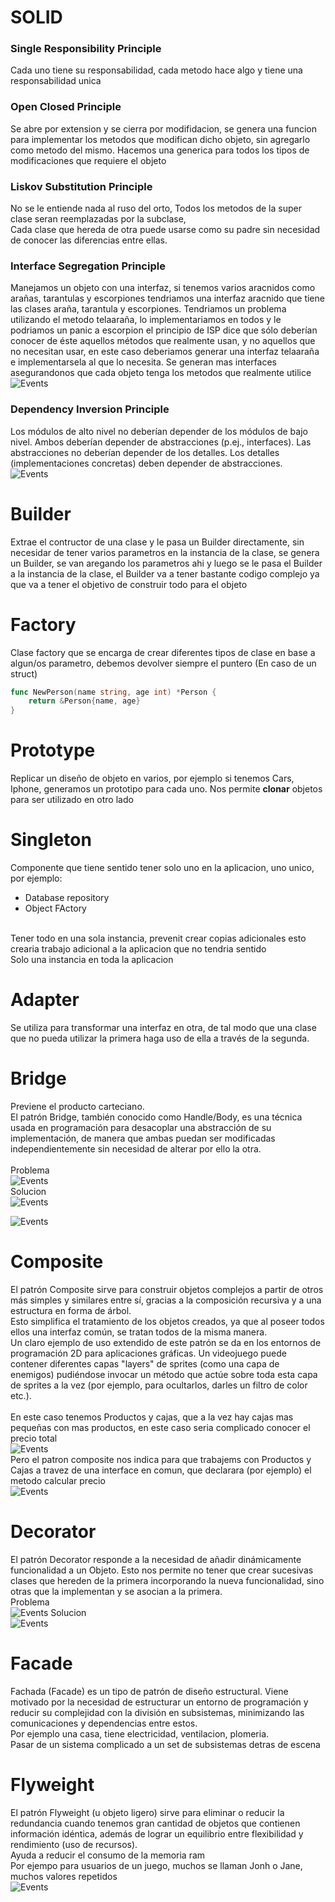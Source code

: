

# SOLID

### Single Responsibility Principle
Cada uno tiene su responsabilidad, cada metodo hace algo y tiene una responsabilidad unica

### Open Closed Principle
Se abre por extension y se cierra por modifidacion, se genera una funcion para implementar los metodos que modifican dicho objeto, sin agregarlo como metodo del mismo. Hacemos una generica para todos los tipos de modificaciones que requiere el objeto

### Liskov Substitution Principle
No se le entiende nada al ruso del orto,
Todos los metodos de la super clase seran reemplazadas por la subclase, <br />
Cada clase que hereda de otra puede usarse como su padre sin necesidad de conocer las diferencias entre ellas.

### Interface Segregation Principle
Manejamos un objeto con una interfaz, si tenemos varios aracnidos como arañas, tarantulas y escorpiones tendriamos una interfaz aracnido que tiene las clases araña, tarantula y escorpiones. Tendriamos un problema utilizando el metodo telaaraña, lo implementariamos en todos y le podriamos un panic a escorpion el principio de ISP dice que sólo deberían conocer de éste aquellos métodos que realmente usan, y no aquellos que no necesitan usar, en este caso deberiamos generar una interfaz telaaraña e implementarsela al que lo necesita. Se generan mas interfaces asegurandonos que cada objeto tenga los metodos que realmente utilice<br />
![Events](../images/1.jpg)

### Dependency Inversion Principle
Los módulos de alto nivel no deberían depender de los módulos de bajo nivel. Ambos deberían depender de abstracciones (p.ej., interfaces).
Las abstracciones no deberían depender de los detalles. Los detalles (implementaciones concretas) deben depender de abstracciones.<br />
![Events](../images/2.jpg)


# Builder
Extrae el contructor de una clase y le pasa un Builder directamente, sin necesidar de tener varios parametros en la instancia de la clase, se genera un Builder, se van aregando los parametros ahi y luego se le pasa el Builder a la instancia de la clase,
el Builder va a tener bastante codigo complejo ya que va a tener el objetivo de construir todo para el objeto

# Factory
Clase factory que se encarga de crear diferentes tipos de clase en base a algun/os parametro, debemos devolver siempre el puntero (En caso de un struct)
```go
func NewPerson(name string, age int) *Person {
	return &Person{name, age}
}
```

# Prototype
Replicar un diseño de objeto en varios, por ejemplo si tenemos Cars, Iphone, generamos un prototipo para cada uno. Nos permite **clonar** objetos para ser utilizado en otro lado

# Singleton
Componente que tiene sentido tener solo uno en la aplicacion, uno unico, por ejemplo:<br />
- Database repository
- Object FActory
<br />
Tener todo en una sola instancia, prevenit crear copias adicionales esto crearia trabajo adicional a la aplicacion que no tendria sentido<br />
Solo una instancia en toda la aplicacion

# Adapter
Se utiliza para transformar una interfaz en otra, de tal modo que una clase que no pueda utilizar la primera haga uso de ella a través de la segunda.

# Bridge
Previene el producto carteciano. <br />
El patrón Bridge, también conocido como Handle/Body, es una técnica usada en programación para desacoplar una abstracción de su implementación, de manera que ambas puedan ser modificadas independientemente sin necesidad de alterar por ello la otra.<br /><br />
Problema<br />
![Events](../images/4.png)<br />
Solucion<br />
![Events](../images/5.png)
<br />

![Events](../images/6.png)

# Composite
El patrón Composite sirve para construir objetos complejos a partir de otros más simples y similares entre sí, gracias a la composición recursiva y a una estructura en forma de árbol.<br />
Esto simplifica el tratamiento de los objetos creados, ya que al poseer todos ellos una interfaz común, se tratan todos de la misma manera.<br />
Un claro ejemplo de uso extendido de este patrón se da en los entornos de programación 2D para aplicaciones gráficas. Un videojuego puede contener diferentes capas "layers" de sprites (como una capa de enemigos) pudiéndose invocar un método que actúe sobre toda esta capa de sprites a la vez (por ejemplo, para ocultarlos, darles un filtro de color etc.).<br /><br />
En este caso tenemos Productos y cajas, que a la vez hay cajas mas pequeñas con mas productos, en este caso seria complicado conocer el precio total<br />
![Events](../images/7.png)<br />
Pero el patron composite nos indica para que trabajems con Productos y Cajas a travez de una interface en comun, que declarara (por ejemplo) el metodo calcular precio<br />
![Events](../images/8.png)

# Decorator
El patrón Decorator responde a la necesidad de añadir dinámicamente funcionalidad a un Objeto. Esto nos permite no tener que crear sucesivas clases que hereden de la primera incorporando la nueva funcionalidad, sino otras que la implementan y se asocian a la primera.<br />
Problema<br/>
![Events](../images/9.png)
Solucion<br/>
![Events](../images/10.png)

# Facade
Fachada (Facade) es un tipo de patrón de diseño estructural. Viene motivado por la necesidad de estructurar un entorno de programación y reducir su complejidad con la división en subsistemas, minimizando las comunicaciones y dependencias entre estos.<br />
Por ejemplo una casa, tiene electricidad, ventilacion, plomeria. <br />
Pasar de un sistema complicado a un set de subsistemas detras de escena

# Flyweight
El patrón Flyweight (u objeto ligero) sirve para eliminar o reducir la redundancia cuando tenemos gran cantidad de objetos que contienen información idéntica, además de lograr un equilibrio entre flexibilidad y rendimiento (uso de recursos).<br />
Ayuda a reducir el consumo de la memoria ram<br />
Por ejempo para usuarios de un juego, muchos se llaman Jonh o Jane, muchos valores repetidos<br />
![Events](../images/11.png)